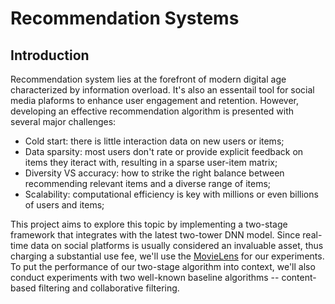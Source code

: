# Recommendation Systems

## Introduction
Recommendation system lies at the forefront of modern digital age characterized by information overload. 
It's also an essentail tool for social media plaforms to enhance user engagement and retention. 
However, developing an effective recommendation algorithm is presented with several major challenges:

- Cold start: there is little interaction data on new users or items;
- Data sparsity: most users don't rate or provide explicit feedback on items they iteract with, resulting in a sparse user-item matrix;
- Diversity VS accuracy: how to strike the right balance between recommending relevant items and a diverse range of items;
- Scalability: computational efficiency is key with millions or even billions of users and items;

This project aims to explore this topic by implementing a two-stage framework that integrates with the latest two-tower DNN model. 
Since real-time data on social platforms is usually considered an invaluable asset, thus charging a substantial use fee, 
we'll use the [MovieLens](https://movielens.org) for our experiments. To put the performance of our two-stage algorithm into context, 
we'll also conduct experiments with two well-known baseline algorithms -- content-based filtering and collaborative filtering.

